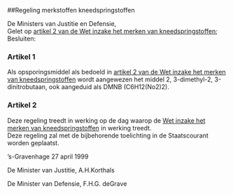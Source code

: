 <meta http-equiv='Content-Type' content='text/html; charset=utf-8' />

##Regeling merkstoffen kneedspringstoffen

De Ministers van Justitie en Defensie,  
Gelet op [artikel 2 van de Wet inzake het merken van kneedspringstoffen](../../../../../wet/wet/inzake/het/merken/van/kneedspringstoffen/BWBR0009407/README.md);
Besluiten:    

### Artikel  1  

Als opsporingsmiddel als bedoeld in [artikel 2 van de Wet inzake het merken van kneedspringstoffen](../../../../../wet/wet/inzake/het/merken/van/kneedspringstoffen/BWBR0009407/README.md) wordt aangewezen het middel 2, 3-dimethyl-2, 3-dinitrobutaan, ook aangeduid als DMNB (C6H12(No2)2).  

### Artikel  2  

Deze regeling treedt in werking op de dag waarop de [Wet inzake het merken van kneedspringstoffen](../../../../../wet/wet/inzake/het/merken/van/kneedspringstoffen/BWBR0009407/README.md) in werking treedt.  
Deze regeling zal met de bijbehorende toelichting in de Staatscourant worden geplaatst.   

’s-Gravenhage 
27 april 1999    

De 
Minister van Justitie, 
A.H.Korthals 

De 
Minister van Defensie, 
F.H.G. deGrave    
